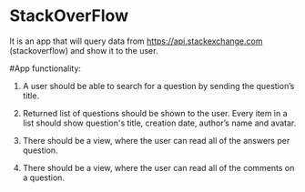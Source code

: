 # StackOverFlow

It is an app that will query data from https://api.stackexchange.com (stackoverflow) and show it to the user.

#App functionality:
1. A user should be able to search for a question by sending the question’s title.

2. Returned list of questions should be shown to the user. Every item in a list should show question's title, creation date, author’s name and avatar.

3. There should be a view, where the user can read all of the answers per question.

4. There should be a view, where the user can read all of the comments on a question.
